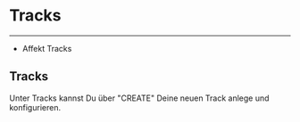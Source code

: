 # Tracks

---

- Affekt Tracks

## Tracks
Unter Tracks kannst Du über "CREATE" Deine neuen Track anlege und konfigurieren.